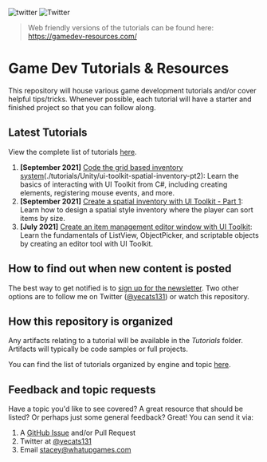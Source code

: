 ![twitter](https://img.shields.io/twitter/follow/yecats131?style=social) ![Twitter](https://img.shields.io/twitter/follow/whatupgames?style=social)

> Web friendly versions of the tutorials can be found here: https://gamedev-resources.com/

# Game Dev Tutorials & Resources
This repository will house various game development tutorials and/or cover helpful tips/tricks. Whenever possible, each tutorial will have a starter and finished project so that you can follow along. 

## Latest Tutorials
View the complete list of tutorials [here](./tutorials/).

1. **[September 2021]** [Code the grid based inventory system](./tutorials/Unity/ui-toolkit-spatial-inventory-pt2)(./tutorials/Unity/ui-toolkit-spatial-inventory-pt2): Learn the basics of interacting with UI Toolkit from C#, including creating elements, registering mouse events, and more.
2. **[September 2021]** [Create a spatial inventory with UI Toolkit - Part 1](./tutorials/Unity/ui-toolkit-spatial-inventory-pt1): Learn how to design a spatial style inventory where the player can sort items by size. 
3. **[July 2021]** [Create an item management editor window with UI Toolkit](./tutorials/Unity/UI-toolkit-custom-editor-fundamentals): Learn the fundamentals of ListView, ObjectPicker, and scriptable objects by creating an editor tool with UI Toolkit. 

## How to find out when new content is posted
The best way to get notified is to [sign up for the newsletter](https://gamedev-resources.com). Two other options are to follow me on Twitter ([@yecats131](https://twitter.com/yecats131)) or watch this repository.

## How this repository is organized
Any artifacts relating to a tutorial will be available in the *Tutorials* folder. Artifacts will typically be code samples or full projects. 

You can find the list of tutorials organized by engine and topic [here](./tutorials/readme.md).

## Feedback and topic requests
Have a topic you'd like to see covered? A great resource that should be listed? Or perhaps just some general feedback? Great! You can send it via:

1. A [GitHub Issue](https://github.com/yecats/GameDevTutorials/issues) and/or Pull Request
2. Twitter at [@yecats131](https://twitter.com/yecats131)
3. Email [stacey@whatupgames.com](mailto:stacey@whatupgames.com)